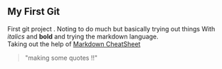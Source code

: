 ## My First Git
First git project . Noting to do much but basically trying out things
With _italics_ and __bold__ and trying the markdown language.  
Taking out the help of [Markdown CheatSheet](https://github.com/adam-p/markdown-here/wiki/Markdown-Cheatsheet#links)
> "making some quotes !!"
